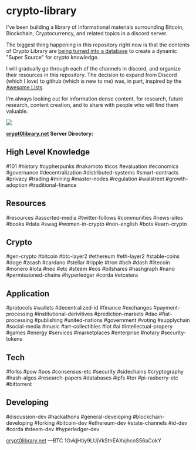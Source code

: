 # crypto-library

I've been building a library of informational materials surrounding Bitcoin, Blockchain, Cryptocurrency, and related topics in a discord server.

The biggest thing happening in this repository right now is that the contents of Crypto Library are [being turned into a database](https://github.com/infominer33/crypto-library/tree/master/library) to create a dynamic "Super Source" for crypto knowledge.

I will gradually go through each of the channels in discord, and organize their resources in this repository. The decision to expand from Discord (which I love) to github (which is new to me) was, in part, inspired by the [Awesome Lists](https://github.com/sindresorhus/awesome/blob/master/awesome.md). 

I'm always looking out for information dense content, for research, future research, content creation, and to share with people who will find them valuable.

<a href="http://crypt0library.net"><img src="http://i.imgur.com/mXynGLI.png"/></a>

**[crypt0library.net](http://crypt0library.net) Server Directory:**

High Level Knowledge
--------------------
#101 #history #cypherpunks #nakamoto #icos #evaluation #economics #governance #decentralization #distributed-systems #smart-contracts #privacy #trading #mining #master-nodes #regulation #walstreet #growth-adoption #traditional-finance

Resources
---------
#resources #assorted-media #twitter-follows #communities #news-sites #books #data #swag #women-in-crypto #non-english #bots #earn-crypto

Crypto
------
#gen-crypto #bitcoin #btc-layer2 #ethereum #eth-layer2 #stable-coins #doge #zcash #cardano #stellar #ripple #tron #bch #dash #litecoin #monero #iota #neo #etc #steem #eos #bitshares #hashgraph #nano #permissioned-chains #hyperledger #corda #etcetera

Application
-----------
#protocols #wallets #decentralized-id #finance #exchanges #payment-processing #institutional-derivitives #prediction-markets #dao #fiat-processing #publishing #united-nations #government #voting #supplychain #social-media #music #art-collectibles #iot #ai #intellectual-propery #games #energy #services #marketplaces #enterprise #notary #security-tokens

Tech
----
#forks #pow #pos #consensus-etc #security #sidechains #cryptography #hash-algos #research-papers #databases #ipfs #tor #pi-rasberry-etc #bittorrent 

Developing
----------
#discussion-dev #hackathons #general-developing #blockchain-developing #forking #bitcoin-dev #ethereum-dev #state-channels #id-dev #corda #steem-dev #hyperledger-dev


[crypt0library.net](http://crypt0library.net)
—BTC 1GvkjHtiy9LUjVkStnEAXxjhcoS56aCokY
